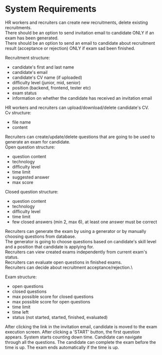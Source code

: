 
# System Requirements

HR workers and recruiters can create new recruitments, delete existing recruitments.\
There should be an option to send invitation email to candidate ONLY if an exam has been generated.\
There should be an option to send an email to candidate about recruitment result (acceptance or rejection) ONLY if exam sad been finished. 

Recruitment structure:
- candidate's first and last name
- candidate's email
- candidate's CV name (if uploaded)
- difficulty level (junior, mid, senior)
- position (backend, frontend, tester etc)
- exam status
- information on whether the candidate has received an invitation email

HR workers and recruiters can upload/download/delete candidate's CV.\
Cv structure:
- file name
- content

Recruiters can create/update/delete questions that are going to be used to generate an exam for candidate.\
Open question structure:
- question content
- technology
- difficulty level
- time limit
- suggested answer
- max score

Closed question structure:
- question content
- technology
- difficulty level
- time limit
- few closed answers (min 2, max 6), at least one answer must be correct

Recruiters can generate the exam by using a generator or by manually choosing questions from database.\
The generator is going to choose questions based on candidate's skill level and a position that candidate is applying for.\
Recruiters can view created exams independently from current exam's status.\
Recruiters can evaluate open questions in finished exams.\
Recruiters can decide about recruitment acceptance/rejection.\

Exam structure:
- open questions
- closed questions
- max possible score for closed questions
- max possible score for open questions
- time limit
- time left
- status (not started, started, finished, evaluated)

After clicking the link in the invitation email, candidate is moved to the exam execution screen. 
After clicking a 'START' button, the first question appears. System starts counting down time.
Candidate can navigate through all the questions.
The candidate can complete the exam before the time is up.
The exam ends automatically if the time is up.

